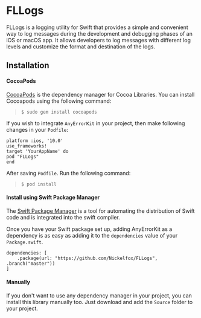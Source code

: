 # FLLogs
FLLogs is a logging utility for Swift that provides a simple and convenient way to log messages during the development and debugging phases of an iOS or macOS app. It allows developers to log messages with different log levels and customize the format and destination of the logs.

## Installation
#### <i class="icon-file"></i>**CocoaPods**
[CocoaPods](https://cocoapods.org) is the dependency manager for Cocoa Libraries. You can install Cocoapods using the following command:

> `$ sudo gem install cocoapods`

If you wish to integrate `AnyErrorKit` in your project, then make following changes in your `Podfile`:

```  
platform :ios, '10.0'
use_frameworks!
target 'YourAppName' do
pod "FLLogs"
end
```

After saving `Podfile`. Run the following command:

> `$ pod install`


#### <i class="icon-pencil"></I>**Install using Swift Package Manager**

The [Swift Package Manager](https://swift.org/package-manager) is a tool for automating the distribution of Swift code and is integrated into the swift compiler.

Once you have your Swift package set up, adding AnyErrorKit as a dependency is as easy as adding it to the ```dependencies``` value of your ```Package.swift```.

```
dependencies: [
    .package(url: "https://github.com/Nickelfox/FLLogs", .branch("master"))
]
```

#### <i class="icon-pencil"></I>**Manually**
If you don't want to use any dependency manager in your project, you can install this library manually too.
Just download and add the `Source` folder to your project.
